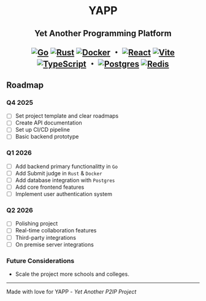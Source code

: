 <h1 align="center">YAPP</h1>
<h2 align="center">
  Yet Another Programming Platform</p>

[![Go](https://img.shields.io/badge/Go-%2300ADD8.svg?&logo=go&logoColor=white)](#)
[![Rust](https://img.shields.io/badge/Rust-%23000000.svg?e&logo=rust&logoColor=white)](#) 
[![Docker](https://img.shields.io/badge/Docker-2496ED?logo=docker&logoColor=fff)](#) ・
[![React](https://img.shields.io/badge/React-%2320232a.svg?logo=react&logoColor=%2361DAFB)](#)
[![Vite](https://img.shields.io/badge/Vite-646CFF?logo=vite&logoColor=fff)](#)
[![TypeScript](https://img.shields.io/badge/TypeScript-3178C6?logo=typescript&logoColor=fff)](#) ・
[![Postgres](https://img.shields.io/badge/Postgres-%23316192.svg?logo=postgresql&logoColor=white)](#)
[![Redis](https://img.shields.io/badge/Redis-DC382D.svg?logo=redis&logoColor=white)](#)

## Roadmap

### Q4 2025
- [ ] Set project template and clear roadmaps
- [ ] Create API documentation
- [ ] Set up CI/CD pipeline
- [ ] Basic backend prototype

### Q1 2026
- [ ] Add backend primary functionalitty in `Go` 
- [ ] Add Submit judge in `Rust` & `Docker`
- [ ] Add database integration with `Postgres`
- [ ] Add core frontend features
- [ ] Implement user authentication system

### Q2 2026
- [ ] Polishing project
- [ ] Real-time collaboration features
- [ ] Third-party integrations
- [ ] On premise server integrations

### Future Considerations
- Scale the project more schools and colleges.

---

Made with love for YAPP - *Yet Another P2IP Project*
